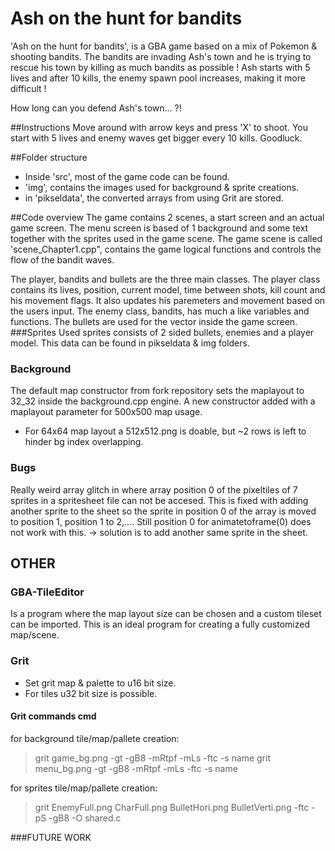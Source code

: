 # Ash on the hunt for bandits
'Ash on the hunt for bandits', is a GBA game based on a mix of Pokemon & shooting bandits. The bandits
are invading Ash's town and he is trying to rescue his town by killing as much bandits as possible !
Ash starts with 5 lives and after 10 kills, the enemy spawn pool increases, making it more difficult ! 

How long can you defend Ash's town... ?!

##Instructions
Move around with arrow keys and press 'X' to shoot. You start with 5 lives and enemy waves get bigger
every 10 kills. Goodluck.

##Folder structure
- Inside 'src', most of the game code can be found.
- 'img', contains the images used for background & sprite creations.
- in 'pikseldata', the converted arrays from using Grit are stored.

##Code overview
The game contains 2 scenes, a start screen and an actual game screen. The menu screen is based of 1 background
and some text together with the sprites used in the game scene. The game scene is called 'scene_Chapter1.cpp", contains
the game logical functions and controls the flow of the bandit waves.

The player, bandits and bullets are the three main classes. The player class contains its lives, position,
current model, time between shots, kill count and his movement flags. It also updates his paremeters and 
movement based on the users input. The enemy class, bandits, has much a like variables and functions. The 
bullets are used for the vector inside the game screen.
###Sprites
Used sprites consists of 2 sided bullets, enemies and a player model. This data can be found in pikseldata & img folders. 

### Background
The default map constructor from fork repository sets the maplayout to 32_32 inside the background.cpp engine. A new constructor added with a maplayout parameter for 500x500 map usage.
* For 64x64 map layout a 512x512.png is doable, but ~2 rows is left to hinder bg index overlapping.

### Bugs
Really weird array glitch in where array position 0 of the pixeltiles of 7 sprites in a spritesheet file can not be accesed. This is fixed with
adding another sprite to the sheet so the sprite in position 0 of the array is moved to position 1, position 1 to 2,.... Still position 0 for animatetoframe(0)
does not work with this. -> solution is to add another same sprite in the sheet.

## OTHER
### GBA-TileEditor
Is a program where the map layout size can be chosen and a custom tileset can be imported.
This is an ideal program for creating a fully customized map/scene.
### Grit
* Set grit map & palette to u16 bit size.
* For tiles u32 bit size is possible.
#### Grit commands cmd
for background tile/map/pallete creation:
> grit game_bg.png  -gt -gB8 -mRtpf -mLs -ftc -s name
> grit menu_bg.png  -gt -gB8 -mRtpf -mLs -ftc -s name

for sprites tile/map/pallete creation:
> grit EnemyFull.png CharFull.png BulletHori.png BulletVerti.png -ftc -pS -gB8 -O shared.c 

###FUTURE WORK